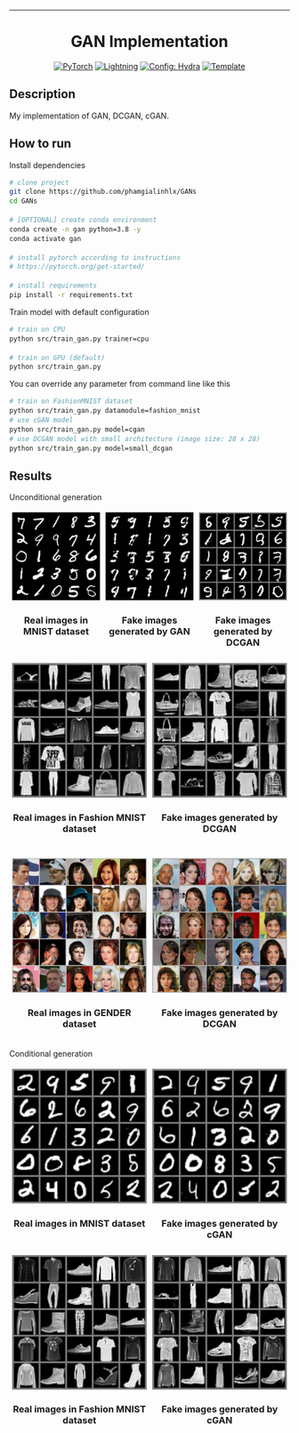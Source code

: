______________________________________________________________________

<div align="center">

# GAN Implementation

<a href="https://pytorch.org/get-started/locally/"><img alt="PyTorch" src="https://img.shields.io/badge/PyTorch-ee4c2c?logo=pytorch&logoColor=white"></a>
<a href="https://pytorchlightning.ai/"><img alt="Lightning" src="https://img.shields.io/badge/-Lightning-792ee5?logo=pytorchlightning&logoColor=white"></a>
<a href="https://hydra.cc/"><img alt="Config: Hydra" src="https://img.shields.io/badge/Config-Hydra-89b8cd"></a>
<a href="https://github.com/ashleve/lightning-hydra-template"><img alt="Template" src="https://img.shields.io/badge/-Lightning--Hydra--Template-017F2F?style=flat&logo=github&labelColor=gray"></a><br>

</div>

## Description

My implementation of GAN, DCGAN, cGAN.

## How to run

Install dependencies

```bash
# clone project
git clone https://github.com/phamgialinhlx/GANs
cd GANs

# [OPTIONAL] create conda environment
conda create -n gan python=3.8 -y
conda activate gan

# install pytorch according to instructions
# https://pytorch.org/get-started/

# install requirements
pip install -r requirements.txt
```

Train model with default configuration

```bash
# train on CPU
python src/train_gan.py trainer=cpu

# train on GPU (default)
python src/train_gan.py 
```

You can override any parameter from command line like this

```bash
# train on FashionMNIST dataset
python src/train_gan.py datamodule=fashion_mnist
# use cGAN model
python src/train_gan.py model=cgan
# use DCGAN model with small architecture (image size: 28 x 28)
python src/train_gan.py model=small_dcgan 
```
## Results

Unconditional generation

</div>
<div style="display: flex; box-sizing: border-box;">
  <div style="flex: 33.33%;  padding: 5px; box-sizing: border-box;">
    <img src="./assets/gan_mnist_real.png" style="width:100%">
    <h3 align="center">Real images in MNIST dataset</h3>
  </div>
  <div style="flex: 33.33%;  padding: 5px; box-sizing: border-box;">
    <img src="./assets/gan_mnist_fake.png" style="width:100%">
    <h3 align="center">Fake images generated by GAN</h3>
  </div>
    <div style="flex: 33.33%;  padding: 5px; box-sizing: border-box;">
    <img src="./assets/dcgan_mnist_fake.png" style="width:100%">
    <h3 align="center">Fake images generated by DCGAN</h3>
  </div>
</div>

<div style="display: flex; box-sizing: border-box;">
  <div style="flex: 33.33%;  padding: 5px; box-sizing: border-box;">
    <img src="./assets/dcgan_fashionmnist_real.png" style="width:100%">
    <h3 align="center">Real images in Fashion MNIST dataset</h3>
  </div>
  <div style="flex: 33.33%;  padding: 5px; box-sizing: border-box;">
    <img src="./assets/dcgan_fashionmnist_fake.png" style="width:100%">
    <h3 align="center">Fake images generated by DCGAN</h3>
  </div>
</div>

<br>

<div style="display: flex; box-sizing: border-box;">
  <div style="flex: 33.33%;  padding: 5px; box-sizing: border-box;">
    <img src="./assets/dcgan_gender_real.png" style="width:100%">
    <h3 align="center">Real images in GENDER dataset</h3>
  </div>
  <div style="flex: 33.33%;  padding: 5px; box-sizing: border-box;">
    <img src="./assets/dcgan_gender_fake.png" style="width:100%">
    <h3 align="center">Fake images generated by DCGAN</h3>
  </div>
</div>


Conditional generation

<div style="display: flex; box-sizing: border-box;">
  <div style="flex: 33.33%;  padding: 5px; box-sizing: border-box;">
    <img src="./assets/cgan_mnist_real.png" style="width:100%">
    <h3 align="center">Real images in MNIST dataset</h3>
  </div>
  <div style="flex: 33.33%;  padding: 5px; box-sizing: border-box;">
    <img src="./assets/cgan_mnist_fake.png" style="width:100%">
    <h3 align="center">Fake images generated by cGAN</h3>
  </div>
</div>


<div style="display: flex; box-sizing: border-box;">
  <div style="flex: 33.33%;  padding: 5px; box-sizing: border-box;">
    <img src="./assets/cgan_fashionmnist_real.png" style="width:100%">
    <h3 align="center">Real images in Fashion MNIST dataset</h3>
  </div>
  <div style="flex: 33.33%;  padding: 5px; box-sizing: border-box;">
    <img src="./assets/cgan_fashionmnist_fake.png" style="width:100%">
    <h3 align="center">Fake images generated by cGAN</h3>
  </div>
</div>
